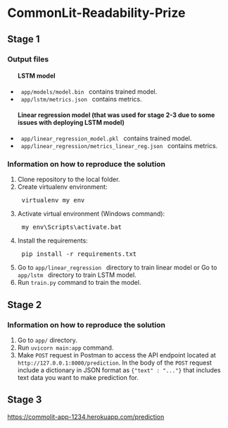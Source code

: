 # CommonLit-Readability-Prize

<h2> Stage 1 </h2>

<h3> Output files </h3>
<ul>
<h4> LSTM model </h4>
<li> <code> app/models/model.bin </code> contains trained model. </li>
<li> <code> app/lstm/metrics.json </code> contains metrics. </li>

<h4> Linear regression model (that was used for stage 2-3 due to some issues with deploying LSTM model) </h4>
<li> <code> app/linear_regression_model.pkl </code> contains trained model. </li>
<li> <code> app/linear_regression/metrics_linear_reg.json </code> contains metrics. </li>
</ul>

<h3> Information on how to reproduce the solution </h3>
<ol>
  <li>
    Clone repository to the local folder.
  </li>
  <li>
    Create virtualenv environment:
    <pre> virtualenv my_env </pre>
  </li>
  <li>
    Activate virtual environment (Windows command):
    <pre> my_env\Scripts\activate.bat </pre>
  </li>
  <li>
    Install the requirements:
    <pre> pip install -r requirements.txt </pre>
   </li>
   <li>
    Go to <code>app/linear_regression </code> directory to train linear model or
    Go to <code>app/lstm </code> directory to train LSTM model.
   </li>
  <li>
     Run <code>train.py</code> command to train the model.
    </li>
</ol>
<h2> Stage 2 </h2>
<h3> Information on how to reproduce the solution </h3>
<ol>
   <li>
    Go to <code>app/</code> directory.
   </li>
  <li>
    Run <code>uvicorn main:app</code> command.
  </li>
  <li>
    Make <code>POST</code> request in Postman to access the API endpoint located at <code>http://127.0.0.1:8000/prediction</code>. In the body of the <code>POST</code> request include a dictionary in JSON format as <code>{"text" : "..."}</code> that includes text data you want to make prediction for. 
  </li>
</ol>

<h2> Stage 3 </h2>

https://commolit-app-1234.herokuapp.com/prediction
